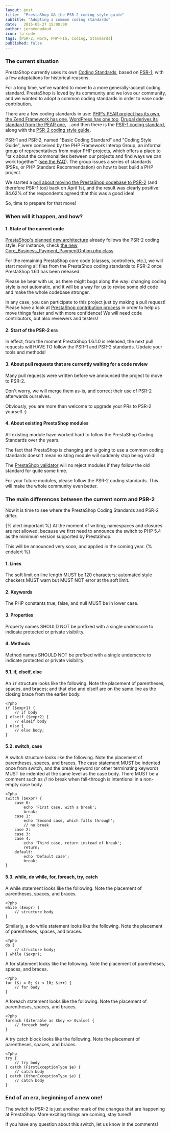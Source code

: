 ```yaml
---
layout: post
title:  "PrestaShop && the PSR-2 coding style guide"
subtitle: "Adopting a common coding standards"
date:   2015-05-27 15:00:00
author: jeromenadaud
icon: fa-code
tags: [PSR-2, Norm, PHP-FIG, Coding, Standards]
published: false
---
```


### The current situation

PrestaShop currently uses its own [Coding Standards](http://doc.prestashop.com/display/PS16/Coding+Standards), based on [PSR-1](http://www.php-fig.org/psr/psr-1/), with a few adaptations for historical reasons.

For a long time, we've wanted to move to a more generally-accept coding standard. PrestaShop is loved by its community and we love our community, and we wanted to adopt a common coding standards in order to ease code contribution.

There are a few coding standards in use: [PHP's PEAR project has its own](https://pear.php.net/manual/en/standards.php), [the Zend Framework has one](http://framework.zend.com/manual/current/en/ref/coding.standard.html), [WordPress has one too](https://make.wordpress.org/core/handbook/coding-standards/php/), [Drupal derives its standard from the PEAR one](https://www.drupal.org/coding-standards), ...and then there is the [PSR-1 coding standard](https://github.com/php-fig/fig-standards/blob/master/accepted/PSR-1-basic-coding-standard.md), along with the [PSR-2 coding style guide](https://github.com/php-fig/fig-standards/blob/master/accepted/PSR-2-coding-style-guide.md).

PSR-1 and PSR-2, named "Basic Coding Standard" and "Coding Style Guide", were conceived by the PHP Framework Interop Group, an informal group of representatives from major PHP projects, which offers a place to "talk about the commonalities between our projects and find ways we can work together" ([see the FAQ](http://www.php-fig.org/faq/)). The group issues a series of standards (PSRs, or PHP Standard Recommendation) on how to best build a PHP project.

We started a [poll about moving the PrestaShop codebase to PSR-2](https://www.prestashop.com/forums/topic/434831-psr2-development-norm-for-prestashop/) (and therefore PSR-1 too) back on April 1st, and the result was clearly positive: 84.62% of the respondents agreed that this was a good idea!

So, time to prepare for that move!


### When will it happen, and how?

#### 1. State of the current code

[PrestaShop's planned new architecture](http://build.prestashop.com/news/new-architecture-1-6-1-0/) already follows the PSR-2 coding style. For instance, check [the new Core_Business_Payment_PaymentOption.php class](https://github.com/PrestaShop/PrestaShop/blob/1.6/Core/Business/Payment/Core_Business_Payment_PaymentOption.php).

For the remaining PrestaShop core code (classes, controllers, etc.), we will start moving all files from the PrestaShop coding standards to PSR-2 once PrestaShop 1.6.1 has been released.

Please be bear with us, as there might bugs along the way: changing coding style is not automatic, and it will be a way for us to revise some old code and make the whole codebase stronger.

In any case, you can participate to this project just by making a pull request! Please have a look at [PrestaShop contribution process](https://github.com/PrestaShop/PrestaShop/blob/1.6/CONTRIBUTING.md) in order to help us move things faster and with more confidence! We will need code contributors, but also reviewers and testers!

#### 2. Start of the PSR-2 era

In effect, from the moment PrestaShop 1.6.1.0 is released, the next pull requests will HAVE TO follow the PSR-1 and PSR-2 standards. Update your tools and methods!

#### 3. About pull requests that are currently waiting for a code review

Many pull requests were written before we announced the project to move to PSR-2. 

Don't worry, we will merge them as-is, and correct their use of PSR-2 afterwards ourselves. 

Obviously, you are more than welcome to upgrade your PRs to PSR-2 yourself :)

#### 4. About existing PrestaShop modules

All existing module have worked hard to follow the PrestaShop Coding Standards over the years.

The fact that PrestaShop is changing and is going to use a common coding standards doesn't mean existing module will suddenly stop being valid!

The [PrestaShop validator](https://validator.prestashop.com) will no reject modules if they follow the old standard for quite some time. 

For your future modules, please follow the PSR-2 coding standards. This will make the whole community even better.


### The main differences between the current norm and PSR-2

Now it is time to see where the PrestaShop Coding Standards and PSR-2 differ.

{% alert important %}
At the moment of writing, namespaces and closures are not allowed, because we first need to announce the switch to PHP 5.4 as the minimum version supported by PrestaShop. 

This will be announced very soon, and applied in the coming year.
{% endalert %}

#### 1. Lines

The soft limit on line length MUST be 120 characters; automated style checkers MUST warn but MUST NOT error at the soft limit.

#### 2. Keywords

The PHP constants true, false, and null MUST be in lower case.

#### 3. Properties

Property names SHOULD NOT be prefixed with a single underscore to indicate protected or private visibility.

#### 4. Methods

Method names SHOULD NOT be prefixed with a single underscore to indicate protected or private visibility.

#### 5.1. if, elseif, else

An `if` structure looks like the following. Note the placement of parentheses, spaces, and braces; and that else and elseif are on the same line as the closing brace from the earlier body.

```
<?php
if ($expr1) {
    // if body
} elseif ($expr2) {
    // elseif body
} else {
    // else body;
}
```

#### 5.2. switch, case

A switch structure looks like the following. Note the placement of parentheses, spaces, and braces. The case statement MUST be indented once from switch, and the break keyword (or other terminating keyword) MUST be indented at the same level as the case body. There MUST be a comment such as // no break when fall-through is intentional in a non-empty case body.

```
<?php
switch ($expr) {
    case 0:
        echo 'First case, with a break';
        break;
    case 1:
        echo 'Second case, which falls through';
        // no break
    case 2:
    case 3:
    case 4:
        echo 'Third case, return instead of break';
        return;
    default:
        echo 'Default case';
        break;
}
```

#### 5.3. while, do while, for, foreach, try, catch

A while statement looks like the following. Note the placement of parentheses, spaces, and braces.

```
<?php
while ($expr) {
    // structure body
}
```

Similarly, a do while statement looks like the following. Note the placement of parentheses, spaces, and braces.

```
<?php
do {
    // structure body;
} while ($expr);
```

A for statement looks like the following. Note the placement of parentheses, spaces, and braces.

```
<?php
for ($i = 0; $i < 10; $i++) {
    // for body
}
```

A foreach statement looks like the following. Note the placement of parentheses, spaces, and braces.

```
<?php
foreach ($iterable as $key => $value) {
    // foreach body
}
```

A try catch block looks like the following. Note the placement of parentheses, spaces, and braces.

```
<?php
try {
    // try body
} catch (FirstExceptionType $e) {
    // catch body
} catch (OtherExceptionType $e) {
    // catch body
}
```

### End of an era, beginning of a new one!

The switch to PSR-2 is just another mark of the changes that are happening at PrestaShop. More exciting things are coming, stay tuned!

If you have any question about this switch, let us know in the comments!
